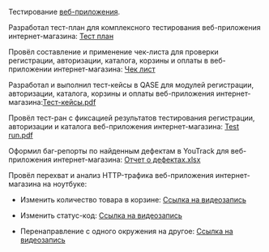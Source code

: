 Тестирование [веб-приложения](https://qa.demoshopping.ru/).

Разработал тест-план для комплексного тестирования веб-приложения интернет-магазина: [Тест план](https://docs.google.com/spreadsheets/d/1WDUPZyNOh4Ny6QSOYXsLvTA2E4ycvT1yk0gf1FBT3VE/edit?gid=0#gid=0)

Провёл составление и применение чек-листа для проверки регистрации, авторизации, каталога, корзины и оплаты в веб-приложении интернет-магазина: [Чек лист](https://docs.google.com/spreadsheets/d/1b7HudCtP6gWDxg3OTN17qE2tcj5iKedb9nNoCqhRQto/edit?gid=0#gid=0)

Разработал и выполнил тест-кейсы в QASE для модулей регистрации, авторизации, каталога, корзины и оплаты веб-приложения интернет-магазина:[Тест-кейсы.pdf](https://github.com/user-attachments/files/20301747/G10-2025-05-19.pdf)

Провёл тест-ран с фиксацией результатов тестирования регистрации, авторизации и каталога веб-приложения интернет-магазина: [Test run.pdf](https://github.com/user-attachments/files/20431755/G10-Test%2Brun%2B2025_05_25.pdf)

Оформил баг-репорты по найденным дефектам в YouTrack для веб-приложения интернет-магазина: [Отчет о дефектах.xlsx](https://github.com/user-attachments/files/20431751/Issues.3.xlsx)


Провёл перехват и анализ HTTP-трафика веб-приложения интернет-магазина на ноутбуке:

- Изменить количество товара в корзине:
[Ссылка на видеозапись](https://github.com/user-attachments/assets/4c7c329f-9ffd-4ab7-9d6c-84a0f9c1a7c1)

- Изменить статус-код:
[Ссылка на видеозапись](https://github.com/user-attachments/assets/42af6877-d57e-4b39-8dfe-021f33c399a0)

- Перенаправление с одного окружения на другое:
[Ссылка на видеозапись](https://github.com/user-attachments/assets/e4745662-5b6a-4c45-8c23-5d29b5e23c9c)

